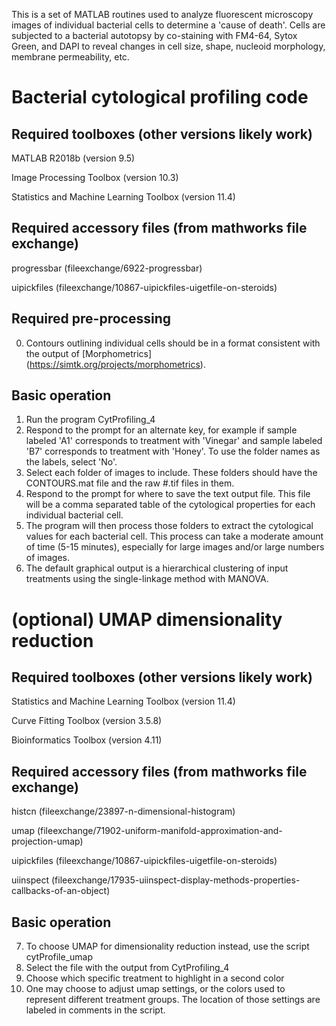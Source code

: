 This is a set of MATLAB routines used to analyze fluorescent microscopy images of individual bacterial cells to determine a 'cause of death'. Cells are subjected to a bacterial autotopsy by co-staining with FM4-64, Sytox Green, and DAPI to reveal changes in cell size, shape, nucleoid morphology, membrane permeability, etc.

# Bacterial cytological profiling code
## Required toolboxes (other versions likely work)

MATLAB R2018b (version 9.5)

Image Processing Toolbox (version 10.3)

Statistics and Machine Learning Toolbox (version 11.4)

## Required accessory files (from mathworks file exchange)
progressbar (fileexchange/6922-progressbar)

uipickfiles (fileexchange/10867-uipickfiles-uigetfile-on-steroids)

## Required pre-processing
0. Contours outlining individual cells should be in a format consistent with the output of [Morphometrics] (https://simtk.org/projects/morphometrics).

## Basic operation
1. Run the program CytProfiling_4
2. Respond to the prompt for an alternate key, for example if sample labeled 'A1' corresponds to treatment with 'Vinegar' and sample labeled 'B7' corresponds to treatment with 'Honey'. To use the folder names as the labels, select 'No'.
3. Select each folder of images to include. These folders should have the CONTOURS.mat file and the raw #.tif files in them.
4. Respond to the prompt for where to save the text output file. This file will be a comma separated table of the cytological properties for each individual bacterial cell.
5. The program will then process those folders to extract the cytological values for each bacterial cell. This process can take a moderate amount of time (5-15 minutes), especially for large images and/or large numbers of images.
6. The default graphical output is a hierarchical clustering of input treatments using the single-linkage method with MANOVA.

# (optional) UMAP dimensionality reduction
## Required toolboxes (other versions likely work)
Statistics and Machine Learning Toolbox (version 11.4)

Curve Fitting Toolbox (version 3.5.8)

Bioinformatics Toolbox (version 4.11)

## Required accessory files (from mathworks file exchange)
histcn (fileexchange/23897-n-dimensional-histogram)

umap (fileexchange/71902-uniform-manifold-approximation-and-projection-umap)

uipickfiles (fileexchange/10867-uipickfiles-uigetfile-on-steroids)

uiinspect (fileexchange/17935-uiinspect-display-methods-properties-callbacks-of-an-object)

## Basic operation
7. To choose UMAP for dimensionality reduction instead, use the script cytProfile_umap
8. Select the file with the output from CytProfiling_4
9. Choose which specific treatment to highlight in a second color
10. One may choose to adjust umap settings, or the colors used to represent different treatment groups. The location of those settings are labeled in comments in the script.
